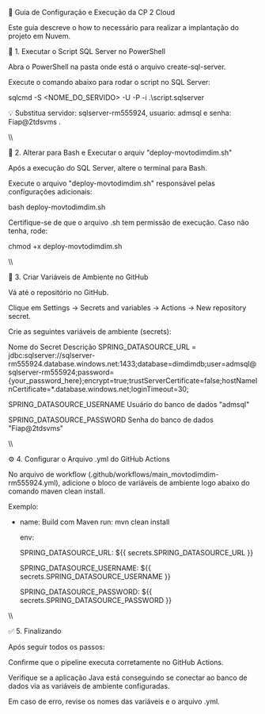 🚀 Guia de Configuração e Execução da CP 2 Cloud

Este guia descreve o how to  necessário para realizar a implantação do projeto em Nuvem.

🧩 1. Executar o Script SQL Server no PowerShell

Abra o PowerShell na pasta onde está o arquivo create-sql-server.

Execute o comando abaixo para rodar o script no SQL Server:

sqlcmd -S <NOME_DO_SERVIDO> -U <USUARIO> -P <SENHA> -i .\script.sqlserver



💡 Substitua servidor: sqlserver-rm555924, usuario: admsql e senha: Fiap@2tdsvms .

\\\

🐧 2. Alterar para Bash e Executar o arquiv "deploy-movtodimdim.sh"

Após a execução do SQL Server, altere o terminal para Bash.

Execute o arquivo "deploy-movtodimdim.sh" responsável pelas configurações adicionais:

bash deploy-movtodimdim.sh


Certifique-se de que o arquivo .sh tem permissão de execução. Caso não tenha, rode:

chmod +x deploy-movtodimdim.sh

\\\

🧠 3. Criar Variáveis de Ambiente no GitHub

Vá até o repositório no GitHub.

Clique em Settings → Secrets and variables → Actions → New repository secret.

Crie as seguintes variáveis de ambiente (secrets):

Nome do Secret	Descrição
SPRING_DATASOURCE_URL = jdbc:sqlserver://sqlserver-rm555924.database.windows.net:1433;database=dimdimdb;user=admsql@sqlserver-rm555924;password={your_password_here};encrypt=true;trustServerCertificate=false;hostNameInCertificate=*.database.windows.net;loginTimeout=30;

SPRING_DATASOURCE_USERNAME	Usuário do banco de dados "admsql"

SPRING_DATASOURCE_PASSWORD	Senha do banco de dados "Fiap@2tdsvms"

\\\

⚙️ 4. Configurar o Arquivo .yml do GitHub Actions

No arquivo de workflow (.github/workflows/main_movtodimdim-rm555924.yml), adicione o bloco de variáveis de ambiente logo abaixo do comando maven clean install.

Exemplo:

- name: Build com Maven
  run: mvn clean install

  env:
  
    SPRING_DATASOURCE_URL: ${{ secrets.SPRING_DATASOURCE_URL }}
  
    SPRING_DATASOURCE_USERNAME: ${{ secrets.SPRING_DATASOURCE_USERNAME }}
  
    SPRING_DATASOURCE_PASSWORD: ${{ secrets.SPRING_DATASOURCE_PASSWORD }}
  
\\\
  

✅ 5. Finalizando

Após seguir todos os passos:

Confirme que o pipeline executa corretamente no GitHub Actions.

Verifique se a aplicação Java está conseguindo se conectar ao banco de dados via as variáveis de ambiente configuradas.

Em caso de erro, revise os nomes das variáveis e o arquivo .yml.
